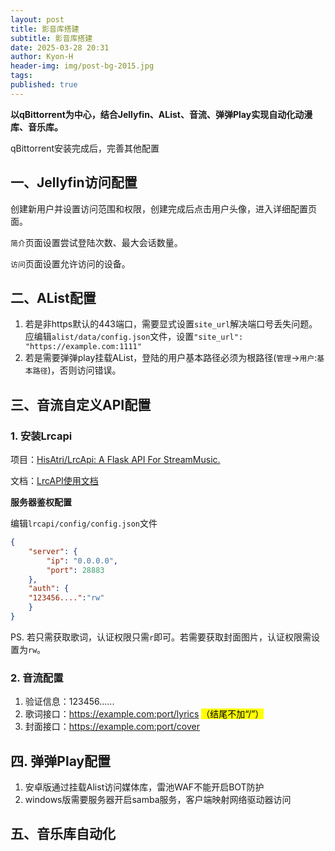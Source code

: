 ```yaml
---
layout: post
title: 影音库搭建
subtitle: 影音库搭建
date: 2025-03-28 20:31
author: Kyon-H
header-img: img/post-bg-2015.jpg
tags: 
published: true
---
```

**以qBittorrent为中心，结合Jellyfin、AList、音流、弹弹Play实现自动化动漫库、音乐库。**

qBittorrent安装完成后，完善其他配置
## 一、Jellyfin访问配置

创建新用户并设置访问范围和权限，创建完成后点击用户头像，进入详细配置页面。

`简介`页面设置尝试登陆次数、最大会话数量。

`访问`页面设置允许访问的设备。
## 二、AList配置

1. 若是非https默认的443端口，需要显式设置`site_url`解决端口号丢失问题。应编辑`alist/data/config.json`文件，设置`"site_url": "https://example.com:1111"`
2. 若是需要弹弹play挂载AList，登陆的用户基本路径必须为根路径(`管理`->`用户`:`基本路径`)，否则访问错误。
## 三、音流自定义API配置
### 1. 安装Lrcapi

项目：[HisAtri/LrcApi: A Flask API For StreamMusic.](https://github.com/HisAtri/LrcApi) 

文档：[LrcAPI使用文档](https://docs.lrc.cx/docs/QuickStart) 

**服务器鉴权配置**

编辑`lrcapi/config/config.json`文件
```json
{
    "server": {
        "ip": "0.0.0.0",
        "port": 28883
    },
    "auth": {
    "123456....":"rw"
    }
}
```
PS. 若只需获取歌词，认证权限只需`r`即可。若需要获取封面图片，认证权限需设置为`rw`。
### 2. 音流配置

1. 验证信息：123456......
2. 歌词接口：https://example.com:port/lyrics <mark>（结尾不加“/”）</mark>
3. 封面接口：https://example.com:port/cover
## 四. 弹弹Play配置

1. 安卓版通过挂载Alist访问媒体库，雷池WAF不能开启BOT防护
2. windows版需要服务器开启samba服务，客户端映射网络驱动器访问
## 五、音乐库自动化

